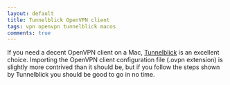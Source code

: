 ```yaml
---
layout: default
title: Tunnelblick OpenVPN client
tags: vpn openvpn tunnelblick macos
comments: true
---
```


If you need a decent OpenVPN client on a Mac, [Tunnelblick](https://tunnelblick.net/) is an excellent choice. Importing the OpenVPN client configuration file (.ovpn extension) is slightly more contrived than it should be, but if you follow the steps shown by Tunnelblick you should be good to go in no time.
